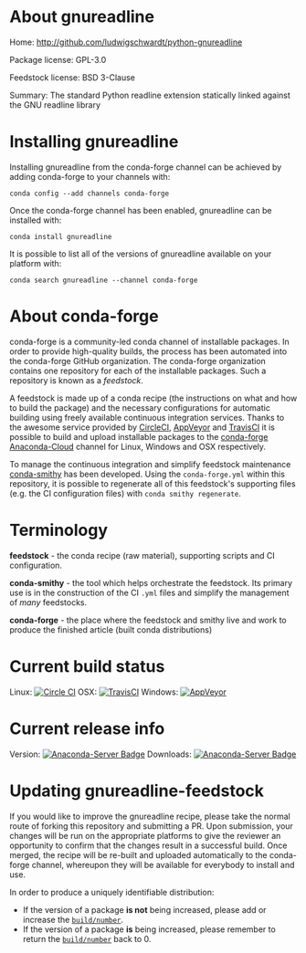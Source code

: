 About gnureadline
=================

Home: http://github.com/ludwigschwardt/python-gnureadline

Package license: GPL-3.0

Feedstock license: BSD 3-Clause

Summary: The standard Python readline extension statically linked against the GNU readline library



Installing gnureadline
======================

Installing gnureadline from the conda-forge channel can be achieved by adding conda-forge to your channels with:

```
conda config --add channels conda-forge
```

Once the conda-forge channel has been enabled, gnureadline can be installed with:

```
conda install gnureadline
```

It is possible to list all of the versions of gnureadline available on your platform with:

```
conda search gnureadline --channel conda-forge
```


About conda-forge
=================

conda-forge is a community-led conda channel of installable packages.
In order to provide high-quality builds, the process has been automated into the
conda-forge GitHub organization. The conda-forge organization contains one repository 
for each of the installable packages. Such a repository is known as a *feedstock*.

A feedstock is made up of a conda recipe (the instructions on what and how to build
the package) and the necessary configurations for automatic building using freely
available continuous integration services. Thanks to the awesome service provided by
[CircleCI](https://circleci.com/), [AppVeyor](http://www.appveyor.com/)
and [TravisCI](https://travis-ci.org/) it is possible to build and upload installable
packages to the [conda-forge](https://anaconda.org/conda-forge)
[Anaconda-Cloud](http://docs.anaconda.org/) channel for Linux, Windows and OSX respectively.

To manage the continuous integration and simplify feedstock maintenance
[conda-smithy](http://github.com/conda-forge/conda-smithy) has been developed.
Using the ``conda-forge.yml`` within this repository, it is possible to regenerate all of
this feedstock's supporting files (e.g. the CI configuration files) with ``conda smithy regenerate``.


Terminology
===========

**feedstock** - the conda recipe (raw material), supporting scripts and CI configuration.

**conda-smithy** - the tool which helps orchestrate the feedstock.
                   Its primary use is in the construction of the CI ``.yml`` files
                   and simplify the management of *many* feedstocks.

**conda-forge** - the place where the feedstock and smithy live and work to
                  produce the finished article (built conda distributions)

Current build status
====================
Linux: [![Circle CI](https://circleci.com/gh/conda-forge/gnureadline-feedstock.svg?style=svg)](https://circleci.com/gh/conda-forge/gnureadline-feedstock)
OSX: [![TravisCI](https://travis-ci.org/conda-forge/gnureadline-feedstock.svg?branch=master)](https://travis-ci.org/conda-forge/gnureadline-feedstock) 
Windows: [![AppVeyor](https://ci.appveyor.com/api/projects/status/github/conda-forge/gnureadline-feedstock?svg=True)](https://ci.appveyor.com/project/conda-forge/gnureadline-feedstock/branch/master)

Current release info
====================
Version: [![Anaconda-Server Badge](https://anaconda.org/conda-forge/gnureadline/badges/version.svg)](https://anaconda.org/conda-forge/gnureadline)
Downloads: [![Anaconda-Server Badge](https://anaconda.org/conda-forge/gnureadline/badges/downloads.svg)](https://anaconda.org/conda-forge/gnureadline)


Updating gnureadline-feedstock
==============================

If you would like to improve the gnureadline recipe, please take the normal
route of forking this repository and submitting a PR. Upon submission, your changes will
be run on the appropriate platforms to give the reviewer an opportunity to confirm that the
changes result in a successful build. Once merged, the recipe will be re-built and uploaded
automatically to the conda-forge channel, whereupon they will be available for everybody to
install and use.

In order to produce a uniquely identifiable distribution:
 * If the version of a package **is not** being increased, please add or increase
   the [``build/number``](http://conda.pydata.org/docs/building/meta-yaml.html#build-number-and-string). 
 * If the version of a package **is** being increased, please remember to return
   the [``build/number``](http://conda.pydata.org/docs/building/meta-yaml.html#build-number-and-string)
   back to 0.
